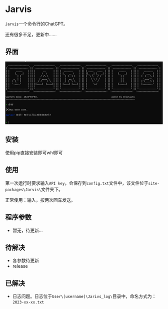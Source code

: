 # Jarvis

`Jarvis`一个命令行的ChatGPT。

还有很多不足，更新中......

## 界面

![image-20230303145003940](./README/image-20230303145003940.png)

## 安装

使用pip直接安装即可whl即可

## 使用

第一次运行时要求输入`API key`，会保存到`config.txt`文件中，该文件位于`site-packages\Jarvis\`文件夹下。

正常使用：输入，按两次回车发送。

## 程序参数

- 暂无，待更新...



## 待解决

- 各参数待更新
- release

## 已解决

- 日志问题。日志位于`User\[username]\Jarivs_log\`目录中，命名方式为：`2023-xx-xx.txt`